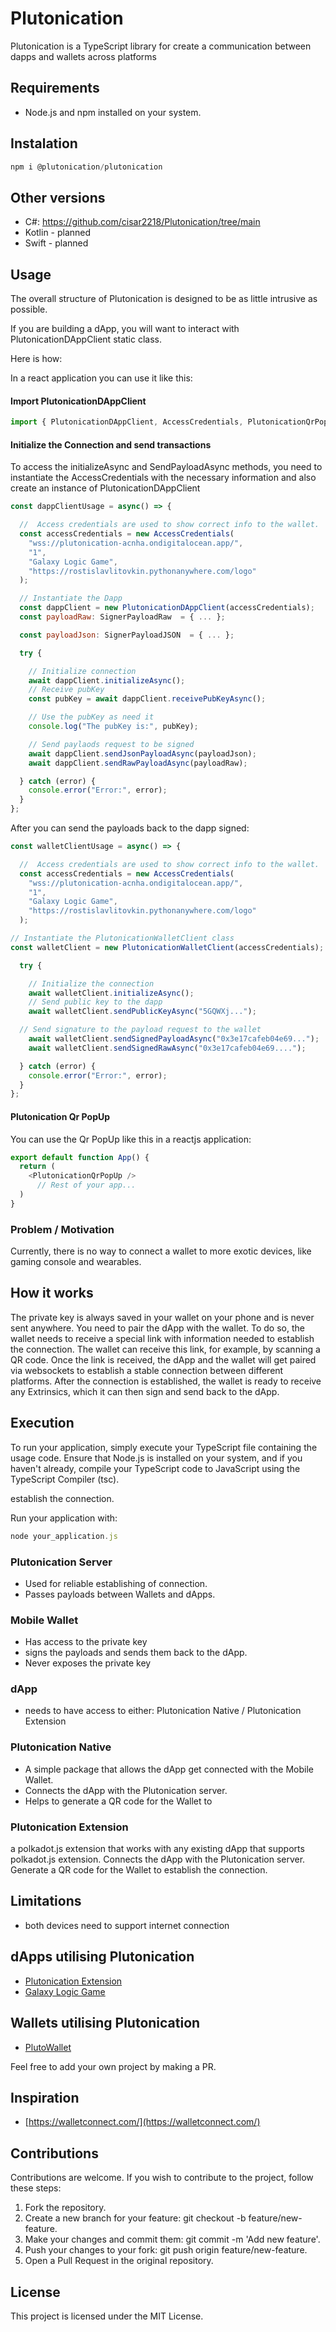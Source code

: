 # Plutonication

Plutonication is a TypeScript library for create a communication between dapps and wallets across platforms


## Requirements

- Node.js and npm installed on your system.

## Instalation

```javascript
npm i @plutonication/plutonication
```

## Other versions
- C#:  https://github.com/cisar2218/Plutonication/tree/main
- Kotlin - planned
- Swift - planned

## Usage
The overall structure of Plutonication is designed to be as little intrusive as possible.

If you are building a dApp, you will want to interact with PlutonicationDAppClient static class.

Here is how:

In a react application you can use it like this:

#### Import PlutonicationDAppClient
```javascript
import { PlutonicationDAppClient, AccessCredentials, PlutonicationQrPopUp } from '@plutonication/plutonication';
```

#### Initialize the Connection and send transactions
To access the initializeAsync and SendPayloadAsync methods, you need to instantiate the AccessCredentials with the necessary information and also create an instance of PlutonicationDAppClient
```javascript
const dappClientUsage = async() => {

  //  Access credentials are used to show correct info to the wallet.
  const accessCredentials = new AccessCredentials(
    "wss://plutonication-acnha.ondigitalocean.app/",
    "1",
    "Galaxy Logic Game",
    "https://rostislavlitovkin.pythonanywhere.com/logo"
  );

  // Instantiate the Dapp
  const dappClient = new PlutonicationDAppClient(accessCredentials);
  const payloadRaw: SignerPayloadRaw  = { ... };

  const payloadJson: SignerPayloadJSON  = { ... };

  try {

    // Initialize connection
    await dappClient.initializeAsync();
    // Receive pubKey
    const pubKey = await dappClient.receivePubKeyAsync();

    // Use the pubKey as need it
    console.log("The pubKey is:", pubKey);

    // Send paylaods request to be signed
    await dappClient.sendJsonPayloadAsync(payloadJson);
    await dappClient.sendRawPayloadAsync(payloadRaw);

  } catch (error) {
    console.error("Error:", error);
  }
};

```

After you can send the payloads back to the dapp signed:
```javascript
const walletClientUsage = async() => {

  //  Access credentials are used to show correct info to the wallet.
  const accessCredentials = new AccessCredentials(
    "wss://plutonication-acnha.ondigitalocean.app/",
    "1",
    "Galaxy Logic Game",
    "https://rostislavlitovkin.pythonanywhere.com/logo"
  );

// Instantiate the PlutonicationWalletClient class
const walletClient = new PlutonicationWalletClient(accessCredentials);

  try {

    // Initialize the connection
    await walletClient.initializeAsync();
    // Send public key to the dapp
    await walletClient.sendPublicKeyAsync("5GQWXj...");

  // Send signature to the payload request to the wallet
    await walletClient.sendSignedPayloadAsync("0x3e17cafeb04e69...");
    await walletClient.sendSignedRawAsync("0x3e17cafeb04e69....");

  } catch (error) {
    console.error("Error:", error);
  }
};
```

#### Plutonication Qr PopUp
You can use the Qr PopUp like this in a reactjs application:
```javascript
export default function App() {
  return (
    <PlutonicationQrPopUp />
      // Rest of your app...
  )
}
```

### Problem / Motivation
Currently, there is no way to connect a wallet to more exotic devices, like gaming console and wearables.

## How it works

The private key is always saved in your wallet on your phone and is never sent anywhere. You need to pair the dApp with the wallet. To do so, the wallet needs to receive a special link with information needed to establish the connection. The wallet can receive this link, for example, by scanning a QR code. Once the link is received, the dApp and the wallet will get paired via websockets to establish a stable connection between different platforms. After the connection is established, the wallet is ready to receive any Extrinsics, which it can then sign and send back to the dApp.

## Execution
To run your application, simply execute your TypeScript file containing the usage code. Ensure that Node.js is installed on your system, and if you haven't already, compile your TypeScript code to JavaScript using the TypeScript Compiler (tsc).

establish the connection.

Run your application with:
```javascript
node your_application.js
```

### Plutonication Server
- Used for reliable establishing of connection.
- Passes payloads between Wallets and dApps.

### Mobile Wallet
- Has access to the private key
- signs the payloads and sends them back to the dApp.
- Never exposes the private key

### dApp
- needs to have access to either: Plutonication Native / Plutonication Extension

### Plutonication Native
- A simple package that allows the dApp get connected with the Mobile Wallet.
- Connects the dApp with the Plutonication server.
- Helps to generate a QR code for the Wallet to 

### Plutonication Extension
a polkadot.js extension that works with any existing dApp that supports polkadot.js extension.
Connects the dApp with the Plutonication server.
Generate a QR code for the Wallet to establish the connection.

## Limitations
- both devices need to support internet connection

## dApps utilising Plutonication
- [Plutonication Extension](https://github.com/RostislavLitovkin/PlutonicationExtension)
- [Galaxy Logic Game](https://github.com/RostislavLitovkin/galaxylogicgamemaui)

## Wallets utilising Plutonication
- [PlutoWallet](https://github.com/RostislavLitovkin/PlutoWallet)

Feel free to add your own project by making a PR.

## Inspiration
- [https://walletconnect.com/](https://walletconnect.com/)

## Contributions
Contributions are welcome. If you wish to contribute to the project, follow these steps:

1. Fork the repository.
2. Create a new branch for your feature: git checkout -b feature/new-feature.
3. Make your changes and commit them: git commit -m 'Add new feature'.
4. Push your changes to your fork: git push origin feature/new-feature.
5. Open a Pull Request in the original repository.

## License
This project is licensed under the MIT License. 